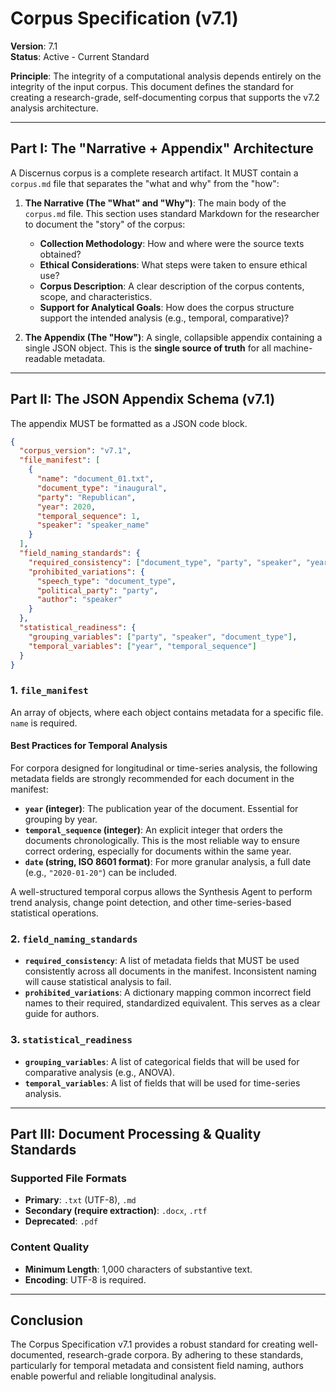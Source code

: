 # Corpus Specification (v7.1)

**Version**: 7.1  
**Status**: Active - Current Standard

**Principle**: The integrity of a computational analysis depends entirely on the integrity of the input corpus. This document defines the standard for creating a research-grade, self-documenting corpus that supports the v7.2 analysis architecture.

---

## Part I: The "Narrative + Appendix" Architecture
A Discernus corpus is a complete research artifact. It MUST contain a `corpus.md` file that separates the "what and why" from the "how":

1.  **The Narrative (The "What" and "Why")**: The main body of the `corpus.md` file. This section uses standard Markdown for the researcher to document the "story" of the corpus:
    *   **Collection Methodology**: How and where were the source texts obtained?
    *   **Ethical Considerations**: What steps were taken to ensure ethical use?
    *   **Corpus Description**: A clear description of the corpus contents, scope, and characteristics.
    *   **Support for Analytical Goals**: How does the corpus structure support the intended analysis (e.g., temporal, comparative)?

2.  **The Appendix (The "How")**: A single, collapsible appendix containing a single JSON object. This is the **single source of truth** for all machine-readable metadata.

---

## Part II: The JSON Appendix Schema (v7.1)
The appendix MUST be formatted as a JSON code block.

```json
{
  "corpus_version": "v7.1",
  "file_manifest": [
    {
      "name": "document_01.txt",
      "document_type": "inaugural",
      "party": "Republican",
      "year": 2020,
      "temporal_sequence": 1,
      "speaker": "speaker_name"
    }
  ],
  "field_naming_standards": {
    "required_consistency": ["document_type", "party", "speaker", "year"],
    "prohibited_variations": {
      "speech_type": "document_type",
      "political_party": "party",
      "author": "speaker"
    }
  },
  "statistical_readiness": {
    "grouping_variables": ["party", "speaker", "document_type"],
    "temporal_variables": ["year", "temporal_sequence"]
  }
}
```

### 1. `file_manifest`
An array of objects, where each object contains metadata for a specific file. `name` is required.

#### **Best Practices for Temporal Analysis**
For corpora designed for longitudinal or time-series analysis, the following metadata fields are strongly recommended for each document in the manifest:
- **`year` (integer)**: The publication year of the document. Essential for grouping by year.
- **`temporal_sequence` (integer)**: An explicit integer that orders the documents chronologically. This is the most reliable way to ensure correct ordering, especially for documents within the same year.
- **`date` (string, ISO 8601 format)**: For more granular analysis, a full date (e.g., `"2020-01-20"`) can be included.

A well-structured temporal corpus allows the Synthesis Agent to perform trend analysis, change point detection, and other time-series-based statistical operations.

### 2. `field_naming_standards`
- **`required_consistency`**: A list of metadata fields that MUST be used consistently across all documents in the manifest. Inconsistent naming will cause statistical analysis to fail.
- **`prohibited_variations`**: A dictionary mapping common incorrect field names to their required, standardized equivalent. This serves as a clear guide for authors.

### 3. `statistical_readiness`
- **`grouping_variables`**: A list of categorical fields that will be used for comparative analysis (e.g., ANOVA).
- **`temporal_variables`**: A list of fields that will be used for time-series analysis.

---

## Part III: Document Processing & Quality Standards

### Supported File Formats
- **Primary**: `.txt` (UTF-8), `.md`
- **Secondary (require extraction)**: `.docx`, `.rtf`
- **Deprecated**: `.pdf`

### Content Quality
- **Minimum Length**: 1,000 characters of substantive text.
- **Encoding**: UTF-8 is required.

---

## Conclusion
The Corpus Specification v7.1 provides a robust standard for creating well-documented, research-grade corpora. By adhering to these standards, particularly for temporal metadata and consistent field naming, authors enable powerful and reliable longitudinal analysis.
